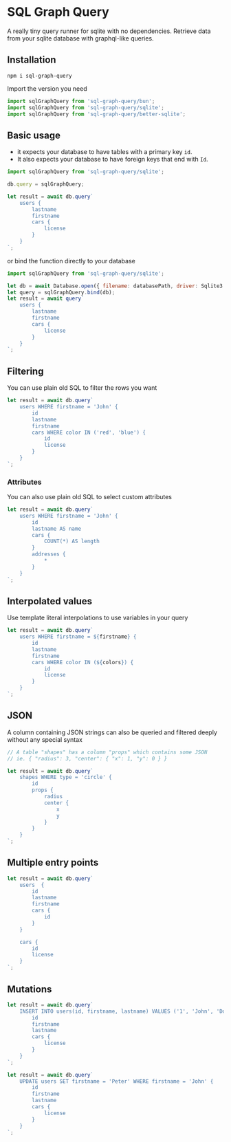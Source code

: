 # SQL Graph Query

A really tiny query runner for sqlite with no dependencies.
Retrieve data from your sqlite database with graphql-like queries.

## Installation

```
npm i sql-graph-query
```

Import the version you need

```javascript
import sqlGraphQuery from 'sql-graph-query/bun';
import sqlGraphQuery from 'sql-graph-query/sqlite';
import sqlGraphQuery from 'sql-graph-query/better-sqlite';
```

## Basic usage

- it expects your database to have tables with a primary key `id`.
- It also expects your database to have foreign keys that end with `Id`.

```javascript
import sqlGraphQuery from 'sql-graph-query/sqlite';

db.query = sqlGraphQuery;

let result = await db.query`
	users {
		lastname
		firstname
		cars {
			license
		}
	}
`;
```

or bind the function directly to your database

```javascript
import sqlGraphQuery from 'sql-graph-query/sqlite';

let db = await Database.open({ filename: databasePath, driver: Sqlite3.Database });
let query = sqlGraphQuery.bind(db);
let result = await query`
	users {
		lastname
		firstname
		cars {
			license
		}
	}
`;
```

## Filtering

You can use plain old SQL to filter the rows you want

```javascript
let result = await db.query`
	users WHERE firstname = 'John' {
		id
		lastname
		firstname
		cars WHERE color IN ('red', 'blue') {
			id
			license
		}
	}
`;
```

### Attributes

You can also use plain old SQL to select custom attributes

```javascript
let result = await db.query`
	users WHERE firstname = 'John' {
		id
		lastname AS name
		cars {
			COUNT(*) AS length
		}
		addresses {
			*
		}
	}
`;
```

## Interpolated values

Use template literal interpolations to use variables in your query

```javascript
let result = await db.query`
	users WHERE firstname = ${firstname} {
		id
		lastname
		firstname
		cars WHERE color IN (${colors}) {
			id
			license
		}
	}
`;
```

## JSON

A column containing JSON strings can also be queried and filtered deeply without any special syntax

```javascript
// A table "shapes" has a column "props" which contains some JSON
// ie. { "radius": 3, "center": { "x": 1, "y": 0 } }

let result = await db.query`
	shapes WHERE type = 'circle' {
		id
		props {
			radius
			center {
				x
				y
			}
		}
	}
`;
```

## Multiple entry points

```javascript
let result = await db.query`
	users  {
		id
		lastname
		firstname
		cars {
			id
		}
	}

	cars {
		id
		license
	}
`;
```

## Mutations

```javascript
let result = await db.query`
	INSERT INTO users(id, firstname, lastname) VALUES ('1', 'John', 'Doe') {
		id
		firstname
		lastname
		cars {
			license
		}
	}
`;
```

```javascript
let result = await db.query`
	UPDATE users SET firstname = 'Peter' WHERE firstname = 'John' {
		id
		firstname
		lastname
		cars {
			license
		}
	}
`;
```
